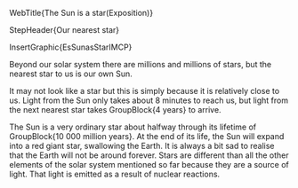 WebTitle{The Sun is a star(Exposition)}

StepHeader{Our nearest star}

InsertGraphic{EsSunasStarIMCP}

Beyond our solar system there are millions and millions of stars, but the nearest star to us is our own Sun.

It may not look like a star but this is simply because it is relatively close to us. Light from the Sun only takes about 8 minutes to reach us, but light from the next nearest star takes GroupBlock{4 years} to arrive.

The Sun is a very ordinary star about halfway through its lifetime of GroupBlock{10 000 million years}. At the end of its life, the Sun will expand into a red giant star, swallowing the Earth. It is always a bit sad to realise that the Earth will not be around forever. Stars are different than all the other elements of the solar system mentioned so far because they are a source of light. That light is emitted as a result of nuclear reactions.

